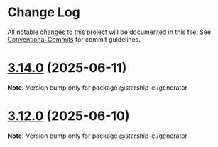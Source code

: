 # Change Log

All notable changes to this project will be documented in this file.
See [Conventional Commits](https://conventionalcommits.org) for commit guidelines.

# [3.14.0](https://github.com/hyperweb-io/starship/compare/v3.13.0...v3.14.0) (2025-06-11)

**Note:** Version bump only for package @starship-ci/generator

# [3.12.0](https://github.com/hyperweb-io/starship/compare/v3.11.0...v3.12.0) (2025-06-10)

**Note:** Version bump only for package @starship-ci/generator
